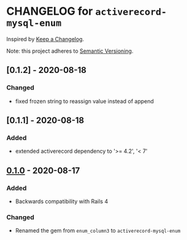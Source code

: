 # CHANGELOG for `activerecord-mysql-enum`

Inspired by [Keep a Changelog](https://keepachangelog.com/en/1.0.0/).

Note: this project adheres to [Semantic Versioning](https://semver.org/spec/v2.0.0.html).

## [0.1.2] - 2020-08-18
### Changed
- fixed frozen string to reassign value instead of append

## [0.1.1] - 2020-08-18
### Added
- extended activerecord dependency to '>= 4.2', '< 7'

## [0.1.0] - 2020-08-17
### Added
- Backwards compatibility with Rails 4

### Changed
- Renamed the gem from `enum_column3` to `activerecord-mysql-enum`

[0.1.0]: https://github.com/Invoca/activerecord-mysql-enum/tree/0.1.0
